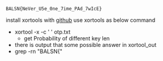 ```
BALSN{NeVer_U5e_0ne_7ime_PAd_7wIcE}
```
install xortools with [github](https://github.com/hellman/xortool)
use xortools as below command
- xortool -x -c ' ' otp.txt
    - get Probability of different key len
- there is output that some possible answer in xortool_out
- grep -rn "BALSN{"

